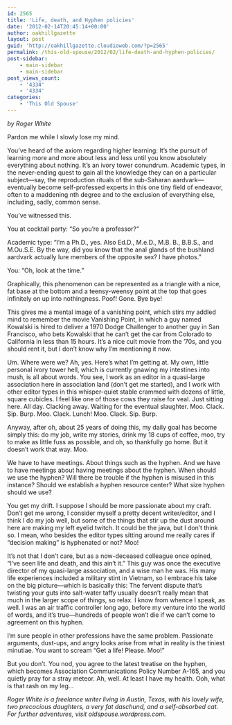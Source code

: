 ```yaml
---
id: 2565
title: 'Life, death, and Hyphen policies'
date: '2012-02-14T20:45:14+00:00'
author: oakhillgazette
layout: post
guid: 'http://oakhillgazette.cloudioweb.com/?p=2565'
permalink: /this-old-spouse/2012/02/life-death-and-hyphen-policies/
post-sidebar:
    - main-sidebar
    - main-sidebar
post_views_count:
    - '4334'
    - '4334'
categories:
    - 'This Old Spouse'
---
```


*by Roger White*

Pardon me while I slowly lose my mind.

You’ve heard of the axiom regarding higher learning: It’s the pursuit of learning more and more about less and less until you know absolutely everything about nothing. It’s an ivory tower conundrum. Academic types, in the never-ending quest to gain all the knowledge they can on a particular subject—say, the reproduction rituals of the sub-Saharan aardvark—eventually become self-professed experts in this one tiny field of endeavor, often to a maddening nth degree and to the exclusion of everything else, including, sadly, common sense.

You’ve witnessed this.

You at cocktail party: “So you’re a professor?”

Academic type: “I’m a Ph.D., yes. Also Ed.D., M.e.D., M.B. B., B.B.S., and M.Ou.S.E. By the way, did you know that the anal glands of the bushland aardvark actually lure members of the opposite sex? I have photos.”

You: “Oh, look at the time.”

Graphically, this phenomenon can be represented as a triangle with a nice, fat base at the bottom and a teensy-weensy point at the top that goes infinitely on up into nothingness. Poof! Gone. Bye bye!

This gives me a mental image of a vanishing point, which stirs my addled mind to remember the movie Vanishing Point, in which a guy named Kowalski is hired to deliver a 1970 Dodge Challenger to another guy in San Francisco, who bets Kowalski that he can’t get the car from Colorado to California in less than 15 hours. It’s a nice cult movie from the ’70s, and you should rent it, but I don’t know why I’m mentioning it now.

Um. Where were we? Ah, yes. Here’s what I’m getting at. My own, little personal ivory tower hell, which is currently gnawing my intestines into mush, is all about words. You see, I work as an editor in a quasi-large association here in association land (don’t get me started), and I work with other editor types in this whisper-quiet stable crammed with dozens of little, square cubicles. I feel like one of those cows they raise for veal. Just sitting here. All day. Clacking away. Waiting for the eventual slaughter. Moo. Clack. Sip. Burp. Moo. Clack. Lunch! Moo. Clack. Sip. Burp.

Anyway, after oh, about 25 years of doing this, my daily goal has become simply this: do my job, write my stories, drink my 18 cups of coffee, moo, try to make as little fuss as possible, and oh, so thankfully go home. But it doesn’t work that way. Moo.

We have to have meetings. About things such as the hyphen. And we have to have meetings about having meetings about the hyphen. When should we use the hyphen? Will there be trouble if the hyphen is misused in this instance? Should we establish a hyphen resource center? What size hyphen should we use?

You get my drift. I suppose I should be more passionate about my craft. Don’t get me wrong, I consider myself a pretty decent writer/editor, and I think I do my job well, but some of the things that stir up the dust around here are making my left eyelid twitch. It could be the java, but I don’t think so. I mean, who besides the editor types sitting around me really cares if “decision making” is hyphenated or not? Moo!

It’s not that I don’t care, but as a now-deceased colleague once opined, “I’ve seen life and death, and this ain’t it.” This guy was once the executive director of my quasi-large association, and a wise man he was. His many life experiences included a military stint in Vietnam, so I embrace his take on the big picture—which is basically this: The fervent dispute that’s twisting your guts into salt-water taffy usually doesn’t really mean that much in the larger scope of things, so relax. I know from whence I speak, as well. I was an air traffic controller long ago, before my venture into the world of words, and it’s true—hundreds of people won’t die if we can’t come to agreement on this hyphen.

I’m sure people in other professions have the same problem. Passionate arguments, dust-ups, and angry looks arise from what in reality is the tiniest minutiae. You want to scream “Get a life! Please. Moo!”

But you don’t. You nod, you agree to the latest treatise on the hyphen, which becomes Association Communications Policy Number A-165, and you quietly pray for a stray meteor. Ah, well. At least I have my health. Ooh, what is that rash on my leg…

 *Roger White is a freelance writer living in Austin, Texas, with his lovely wife, two precocious daughters, a very fat daschund, and a self-absorbed cat. For further adventures, visit oldspouse.wordpress.com.*